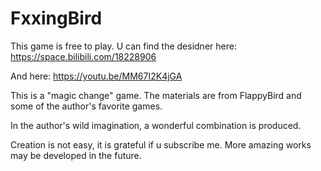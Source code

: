 # FxxingBird

This game is free to play.
U can find the desidner here: https://space.bilibili.com/18228906

And here: https://youtu.be/MM67I2K4jGA

This is a "magic change" game. The materials are from FlappyBird and some of the author's favorite games.

In the author's wild imagination, a wonderful combination is produced.

Creation is not easy, it is grateful if u subscribe me. More amazing works may be developed in the future.


